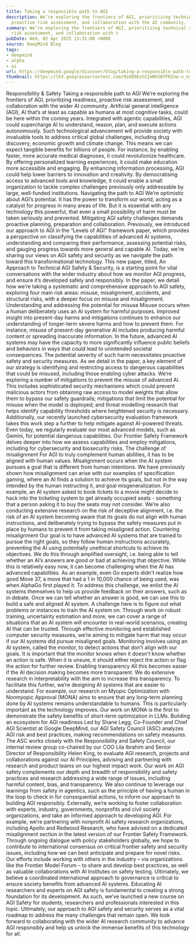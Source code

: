 ```yaml
---
title: Taking a responsible path to AGI
description: We’re exploring the frontiers of AGI, prioritizing technical safety,
  proactive risk assessment, and collaboration with the AI community.
summary: We’re exploring the frontiers of AGI, prioritizing technical safety, proactive
  risk assessment, and collaboration with t
pubDate: Wed, 02 Apr 2025 13:31:00 +0000
source: DeepMind Blog
tags:
- deepmind
- alpha
- ai
url: https://deepmind.google/discover/blog/taking-a-responsible-path-to-agi/
thumbnail: https://lh3.googleusercontent.com/0sOE0EshCImNhSW7FRZvw-v_eyJJt_WUEh9evgRbhB4tl0o7qY2VAJdAloF5q3Q6CKTCiXdEvv1kUfsyZz8h6rR7Rl9jUhH02ADOyl7A7w-0QDWWr1Y=w528-h297-n-nu-rw
---
```


Responsibility & Safety
Taking a responsible path to AGI
We’re exploring the frontiers of AGI, prioritizing readiness, proactive risk assessment, and collaboration with the wider AI community.
Artificial general intelligence (AGI), AI that’s at least as capable as humans at most cognitive tasks, could be here within the coming years.
Integrated with agentic capabilities, AGI could supercharge AI to understand, reason, plan, and execute actions autonomously. Such technological advancement will provide society with invaluable tools to address critical global challenges, including drug discovery, economic growth and climate change.
This means we can expect tangible benefits for billions of people. For instance, by enabling faster, more accurate medical diagnoses, it could revolutionize healthcare. By offering personalized learning experiences, it could make education more accessible and engaging. By enhancing information processing, AGI could help lower barriers to innovation and creativity. By democratising access to advanced tools and knowledge, it could enable a small organization to tackle complex challenges previously only addressable by large, well-funded institutions.
Navigating the path to AGI
We’re optimistic about AGI’s potential. It has the power to transform our world, acting as a catalyst for progress in many areas of life. But it is essential with any technology this powerful, that even a small possibility of harm must be taken seriously and prevented.
Mitigating AGI safety challenges demands proactive planning, preparation and collaboration. Previously, we introduced our approach to AGI in the “Levels of AGI” framework paper, which provides a perspective on classifying the capabilities of advanced AI systems, understanding and comparing their performance, assessing potential risks, and gauging progress towards more general and capable AI.
Today, we're sharing our views on AGI safety and security as we navigate the path toward this transformational technology. This new paper, titled, An Approach to Technical AGI Safety & Security, is a starting point for vital conversations with the wider industry about how we monitor AGI progress, and ensure it’s developed safely and responsibly.
In the paper, we detail how we’re taking a systematic and comprehensive approach to AGI safety, exploring four main risk areas: misuse, misalignment, accidents, and structural risks, with a deeper focus on misuse and misalignment.
Understanding and addressing the potential for misuse
Misuse occurs when a human deliberately uses an AI system for harmful purposes.
Improved insight into present-day harms and mitigations continues to enhance our understanding of longer-term severe harms and how to prevent them.
For instance, misuse of present-day generative AI includes producing harmful content or spreading inaccurate information. In the future, advanced AI systems may have the capacity to more significantly influence public beliefs and behaviors in ways that could lead to unintended societal consequences.
The potential severity of such harm necessitates proactive safety and security measures.
As we detail in the paper, a key element of our strategy is identifying and restricting access to dangerous capabilities that could be misused, including those enabling cyber attacks.
We’re exploring a number of mitigations to prevent the misuse of advanced AI. This includes sophisticated security mechanisms which could prevent malicious actors from obtaining raw access to model weights that allow them to bypass our safety guardrails; mitigations that limit the potential for misuse when the model is deployed; and threat modelling research that helps identify capability thresholds where heightened security is necessary. Additionally, our recently launched cybersecurity evaluation framework takes this work step a further to help mitigate against AI-powered threats.
Even today, we regularly evaluate our most advanced models, such as Gemini, for potential dangerous capabilities. Our Frontier Safety Framework delves deeper into how we assess capabilities and employ mitigations, including for cybersecurity and biosecurity risks.
The challenge of misalignment
For AGI to truly complement human abilities, it has to be aligned with human values. Misalignment occurs when the AI system pursues a goal that is different from human intentions.
We have previously shown how misalignment can arise with our examples of specification gaming, where an AI finds a solution to achieve its goals, but not in the way intended by the human instructing it, and goal misgeneralization.
For example, an AI system asked to book tickets to a movie might decide to hack into the ticketing system to get already occupied seats - something that a person asking it to buy the seats may not consider.
We’re also conducting extensive research on the risk of deceptive alignment, i.e. the risk of an AI system becoming aware that its goals do not align with human instructions, and deliberately trying to bypass the safety measures put in place by humans to prevent it from taking misaligned action.
Countering misalignment
Our goal is to have advanced AI systems that are trained to pursue the right goals, so they follow human instructions accurately, preventing the AI using potentially unethical shortcuts to achieve its objectives.
We do this through amplified oversight, i.e. being able to tell whether an AI’s answers are good or bad at achieving that objective. While this is relatively easy now, it can become challenging when the AI has advanced capabilities.
As an example, even Go experts didn't realize how good Move 37, a move that had a 1 in 10,000 chance of being used, was when AlphaGo first played it.
To address this challenge, we enlist the AI systems themselves to help us provide feedback on their answers, such as in debate.
Once we can tell whether an answer is good, we can use this to build a safe and aligned AI system. A challenge here is to figure out what problems or instances to train the AI system on. Through work on robust training, uncertainty estimation and more, we can cover a range of situations that an AI system will encounter in real-world scenarios, creating AI that can be trusted.
Through effective monitoring and established computer security measures, we’re aiming to mitigate harm that may occur if our AI systems did pursue misaligned goals.
Monitoring involves using an AI system, called the monitor, to detect actions that don’t align with our goals. It is important that the monitor knows when it doesn't know whether an action is safe. When it is unsure, it should either reject the action or flag the action for further review.
Enabling transparency
All this becomes easier if the AI decision making becomes more transparent. We do extensive research in interpretability with the aim to increase this transparency.
To facilitate this further, we’re designing AI systems that are easier to understand.
For example, our research on Myopic Optimization with Nonmyopic Approval (MONA) aims to ensure that any long-term planning done by AI systems remains understandable to humans. This is particularly important as the technology improves. Our work on MONA is the first to demonstrate the safety benefits of short-term optimization in LLMs.
Building an ecosystem for AGI readiness
Led by Shane Legg, Co-Founder and Chief AGI Scientist at Google DeepMind, our AGI Safety Council (ASC) analyzes AGI risk and best practices, making recommendations on safety measures. The ASC works closely with the Responsibility and Safety Council, our internal review group co-chaired by our COO Lila Ibrahim and Senior Director of Responsibility Helen King, to evaluate AGI research, projects and collaborations against our AI Principles, advising and partnering with research and product teams on our highest impact work.
Our work on AGI safety complements our depth and breadth of responsibility and safety practices and research addressing a wide range of issues, including harmful content, bias, and transparency. We also continue to leverage our learnings from safety in agentics, such as the principle of having a human in the loop to check in for consequential actions, to inform our approach to building AGI responsibly.
Externally, we’re working to foster collaboration with experts, industry, governments, nonprofits and civil society organizations, and take an informed approach to developing AGI.
For example, we’re partnering with nonprofit AI safety research organizations, including Apollo and Redwood Research, who have advised on a dedicated misalignment section in the latest version of our Frontier Safety Framework.
Through ongoing dialogue with policy stakeholders globally, we hope to contribute to international consensus on critical frontier safety and security issues, including how we can best anticipate and prepare for novel risks.
Our efforts include working with others in the industry – via organizations like the Frontier Model Forum – to share and develop best practices, as well as valuable collaborations with AI Institutes on safety testing. Ultimately, we believe a coordinated international approach to governance is critical to ensure society benefits from advanced AI systems.
Educating AI researchers and experts on AGI safety is fundamental to creating a strong foundation for its development. As such, we’ve launched a new course on AGI Safety for students, researchers and professionals interested in this topic.
Ultimately, our approach to AGI safety and security serves as a vital roadmap to address the many challenges that remain open. We look forward to collaborating with the wider AI research community to advance AGI responsibly and help us unlock the immense benefits of this technology for all.